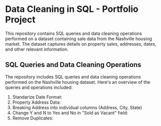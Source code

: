 # Data Cleaning in SQL - Portfolio Project

This repository contains SQL queries and data cleaning operations performed on a dataset containing sale data from the Nashville housing market. The dataset captures details on property sales, addresses, dates, and other relevant information.

## SQL Queries and Data Cleaning Operations

The repository includes SQL queries and data cleaning operations performed on the Nashville housing dataset. Here's an overview of the queries and operations included:

1. Standarize Date Format:
2. Property Address Data:
3. Breaking Address into individual columns (Address, City, State)
5. Change Y and N to Yes and No in "Sold as Vacant" field:
6. Remove Duplicates:
